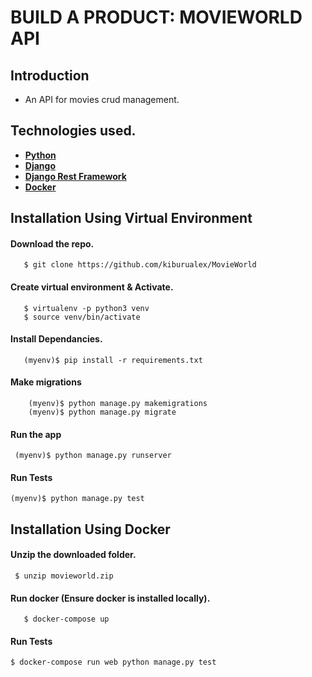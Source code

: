# BUILD A PRODUCT: MOVIEWORLD API
## Introduction
* An API for movies crud management.

## Technologies used.
* **[Python](https://www.python.org/downloads/)**
* **[Django](https://www.django-rest-framework.org/)**
* **[Django Rest Framework](https://www.django-rest-framework.org/)** 
* **[Docker](https://www.docker.com/)**


## Installation Using Virtual Environment

 #### **Download the repo.**
 ```
    $ git clone https://github.com/kiburualex/MovieWorld
```
 #### **Create virtual environment & Activate.**
 ```
    $ virtualenv -p python3 venv 
    $ source venv/bin/activate
```
 #### **Install Dependancies.**
 ```
    (myenv)$ pip install -r requirements.txt
```
  #### **Make migrations**
```
    (myenv)$ python manage.py makemigrations
    (myenv)$ python manage.py migrate
```
#### **Run the app**
   ```
    (myenv)$ python manage.py runserver
```
#### **Run Tests**
  ```
  (myenv)$ python manage.py test
```


## Installation Using Docker

 #### **Unzip the downloaded folder.**
   ```
    $ unzip movieworld.zip
  ```
 #### **Run docker (Ensure docker is installed locally).**
 ```
    $ docker-compose up
```
#### **Run Tests**
  ```
  $ docker-compose run web python manage.py test
  ```
